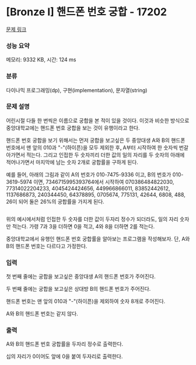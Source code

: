 # [Bronze I] 핸드폰 번호 궁합 - 17202 

[문제 링크](https://www.acmicpc.net/problem/17202) 

### 성능 요약

메모리: 9332 KB, 시간: 124 ms

### 분류

다이나믹 프로그래밍(dp), 구현(implementation), 문자열(string)

### 문제 설명

<p>어린시절 다들 한 번씩은 이름으로 궁합을 본 적이 있을 것이다. 이것과 비슷한 방식으로 중앙대학교에는 핸드폰 번호 궁합을 보는 것이 유행이라고 한다.</p>

<p>핸드폰 번호 궁합을 보기 위해서는 먼저 궁합을 보고싶은 두 중앙대생 A와 B의 핸드폰 번호에서 맨 앞의 010과 "-"(하이픈)을 모두 제외한 후<strong>, </strong>A부터 시작하여 한 숫자씩 번갈아가면서 적는다. 그리고 인접한 두 숫자끼리 더한 값의 일의 자리를 두 숫자의 아래에 적어나가면서 마지막에 남는 숫자 2개로 궁합률을 구하게 된다.</p>

<p>예를 들어, 아래의 그림과 같이 A의 번호가 010-7475-9336 이고, B의 번호가 010-3619-5974 이면, 7346715995393764에서 시작하여 070386484822030, 77314022204233, 4045424424656, 449966866011, 83852442612, 1137686873, 240344450, 64378895, 0705674, 775131, 42644, 6808, 488, 26이 되어 둘은 26%의 궁합률을 가지게 된다.</p>

<p style="text-align: center;"><img alt="" src="https://upload.acmicpc.net/5769bcf0-cf82-46df-9dac-dcd0bb0dbeb0/-/crop/386x452/49,39/-/preview/"></p>

<p>위의 예시에서처럼 인접한 두 숫자를 더한 값이 두자리 정수가 되더라도, 일의 자리 숫자만 적는다. 가령 7과 3을 더하면 0을 적고, 4와 8을 더하면 2를 적는다.</p>

<p>중앙대학교에서 유행인 핸드폰 번호 궁합률을 알아보는 프로그램을 작성해보자. 단, A와 B의 핸드폰 번호는 다르다고 가정한다.</p>

### 입력 

 <p>첫 번째 줄에는 궁합을 보고싶은 중앙대생 A의 핸드폰 번호가 주어진다.</p>

<p>두 번째 줄에는 궁합을 보고싶은 상대방 B의 핸드폰 번호가 주어진다.</p>

<p>핸드폰 번호는 맨 앞의 010과 "-"(하이픈)을 제외하여 숫자 8개로 주어진다.</p>

<p>A와 B의 핸드폰 번호는 같지 않다.</p>

### 출력 

 <p>A와 B의 핸드폰 번호 궁합률을 두자리 정수로 출력한다.</p>

<p>십의 자리가 0이어도 앞에 0을 붙여 두자리로 출력한다.</p>

